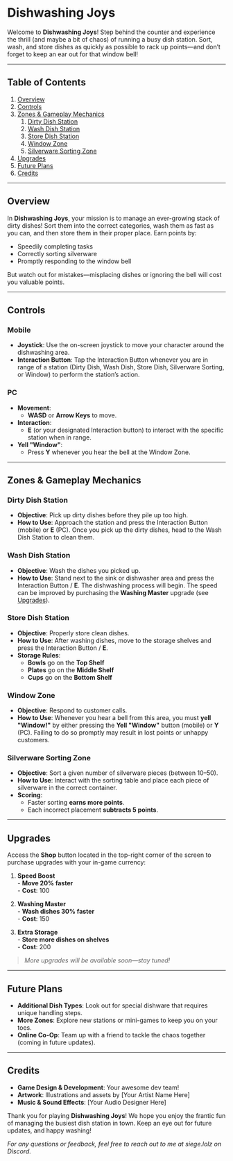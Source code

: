 # Dishwashing Joys

Welcome to **Dishwashing Joys**! Step behind the counter and experience the thrill (and maybe a bit of chaos) of running a busy dish station. Sort, wash, and store dishes as quickly as possible to rack up points—and don’t forget to keep an ear out for that window bell!

---

## Table of Contents
1. [Overview](#overview)
2. [Controls](#controls)
3. [Zones & Gameplay Mechanics](#zones--gameplay-mechanics)
   1. [Dirty Dish Station](#dirty-dish-station)
   2. [Wash Dish Station](#wash-dish-station)
   3. [Store Dish Station](#store-dish-station)
   4. [Window Zone](#window-zone)
   5. [Silverware Sorting Zone](#silverware-sorting-zone)
4. [Upgrades](#upgrades)
5. [Future Plans](#future-plans)
6. [Credits](#credits)

---

## Overview

In **Dishwashing Joys**, your mission is to manage an ever-growing stack of dirty dishes! Sort them into the correct categories, wash them as fast as you can, and then store them in their proper place. Earn points by:
- Speedily completing tasks
- Correctly sorting silverware
- Promptly responding to the window bell

But watch out for mistakes—misplacing dishes or ignoring the bell will cost you valuable points.

---

## Controls

### Mobile
- **Joystick**: Use the on-screen joystick to move your character around the dishwashing area.
- **Interaction Button**: Tap the Interaction Button whenever you are in range of a station (Dirty Dish, Wash Dish, Store Dish, Silverware Sorting, or Window) to perform the station’s action.  

### PC
- **Movement**:  
  - **WASD** or **Arrow Keys** to move.
- **Interaction**:  
  - **E** (or your designated Interaction button) to interact with the specific station when in range.
- **Yell "Window"**:
  - Press **Y** whenever you hear the bell at the Window Zone.

---

## Zones & Gameplay Mechanics

### Dirty Dish Station
- **Objective**: Pick up dirty dishes before they pile up too high.
- **How to Use**: Approach the station and press the Interaction Button (mobile) or **E** (PC). Once you pick up the dirty dishes, head to the Wash Dish Station to clean them.

### Wash Dish Station
- **Objective**: Wash the dishes you picked up.
- **How to Use**: Stand next to the sink or dishwasher area and press the Interaction Button / **E**. The dishwashing process will begin. The speed can be improved by purchasing the **Washing Master** upgrade (see [Upgrades](#upgrades)).

### Store Dish Station
- **Objective**: Properly store clean dishes.
- **How to Use**: After washing dishes, move to the storage shelves and press the Interaction Button / **E**.  
- **Storage Rules**:
  - **Bowls** go on the **Top Shelf**  
  - **Plates** go on the **Middle Shelf**  
  - **Cups** go on the **Bottom Shelf**

### Window Zone
- **Objective**: Respond to customer calls.
- **How to Use**: Whenever you hear a bell from this area, you must **yell "Window!"** by either pressing the **Yell "Window"** button (mobile) or **Y** (PC). Failing to do so promptly may result in lost points or unhappy customers.

### Silverware Sorting Zone
- **Objective**: Sort a given number of silverware pieces (between 10–50). 
- **How to Use**: Interact with the sorting table and place each piece of silverware in the correct container. 
- **Scoring**:
  - Faster sorting **earns more points**.
  - Each incorrect placement **subtracts 5 points**.

---

## Upgrades

Access the **Shop** button located in the top-right corner of the screen to purchase upgrades with your in-game currency:

1. **Speed Boost**  
   \- **Move 20% faster**  
   \- **Cost**: 100

2. **Washing Master**  
   \- **Wash dishes 30% faster**  
   \- **Cost**: 150

3. **Extra Storage**  
   \- **Store more dishes on shelves**  
   \- **Cost**: 200

> *More upgrades will be available soon—stay tuned!*

---

## Future Plans

- **Additional Dish Types**: Look out for special dishware that requires unique handling steps.  
- **More Zones**: Explore new stations or mini-games to keep you on your toes.  
- **Online Co-Op**: Team up with a friend to tackle the chaos together (coming in future updates).

---

## Credits

- **Game Design & Development**: Your awesome dev team!  
- **Artwork**: Illustrations and assets by [Your Artist Name Here]  
- **Music & Sound Effects**: [Your Audio Designer Here]

Thank you for playing **Dishwashing Joys**! We hope you enjoy the frantic fun of managing the busiest dish station in town. Keep an eye out for future updates, and happy washing!  

*For any questions or feedback, feel free to reach out to me at siege.lolz on Discord.*
